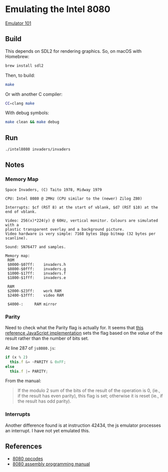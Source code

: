 # Emulating the Intel 8080

[Emulator 101](http://emulator101.com/)

## Build

This depends on SDL2 for rendering graphics. So, on macOS with Homebrew:

```bash
brew install sdl2
```

Then, to build:

```bash
make
```

Or with another C compiler:

```bash
CC=clang make
```

With debug symbols:

```bash
make clean && make debug
```

## Run

```bash
./intel8080 invaders/invaders
```

## Notes

### Memory Map

```plain
Space Invaders, (C) Taito 1978, Midway 1979    

CPU: Intel 8080 @ 2MHz (CPU similar to the (newer) Zilog Z80)    

Interrupts: $cf (RST 8) at the start of vblank, $d7 (RST $10) at the end of vblank.    

Video: 256(x)*224(y) @ 60Hz, vertical monitor. Colours are simulated with a    
plastic transparent overlay and a background picture.    
Video hardware is very simple: 7168 bytes 1bpp bitmap (32 bytes per scanline).    

Sound: SN76477 and samples.    

Memory map:    
 ROM    
 $0000-$07ff:    invaders.h    
 $0800-$0fff:    invaders.g    
 $1000-$17ff:    invaders.f    
 $1800-$1fff:    invaders.e    

 RAM    
 $2000-$23ff:    work RAM    
 $2400-$3fff:    video RAM    

 $4000-:     RAM mirror   
```

### Parity

Need to check what the Parity flag is actually for. It seems that [this reference JavaScript implementation](https://bluishcoder.co.nz/js8080/) sets the flag based on the _value_ of the result rather than the number of bits set.

At line 287 of `js8080.js`:

```js
if (x % 2)
  this.f &= ~PARITY & 0xFF;
else
  this.f |= PARITY;
```

From the manual:

> If the modulo 2 sum of the bits of the result of the operation is 0, (ie., if the result has even parity), this flag is set; otherwise it is reset (ie., if the result has odd parity).

### Interrupts

Another difference found is at instruction 42434, the js emulator processes an interrupt. I have not yet emulated this.

## References

* [8080 opcodes](http://www.emulator101.com/reference/8080-by-opcode.html)
* [8080 assembly programming manual](http://altairclone.com/downloads/manuals/8080%20Programmers%20Manual.pdf)
